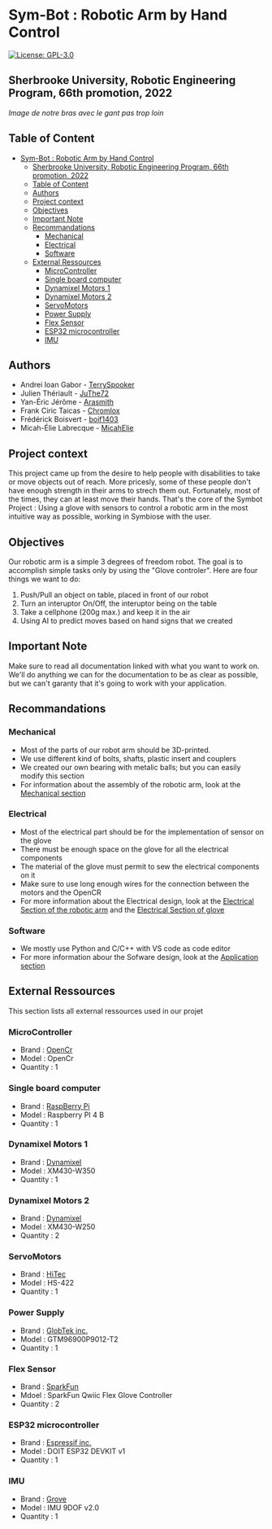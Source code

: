 # Sym-Bot : Robotic Arm by Hand Control  
[![License: GPL-3.0](https://img.shields.io/badge/License-GPLv3-blue.svg?style=flat-square)](https://github.com/chameau5050/Handling-Gro/main/LICENSE)
## Sherbrooke University, Robotic Engineering Program, 66th promotion, 2022

*Image de notre bras avec le gant pas trop loin*

## Table of Content
- [Sym-Bot : Robotic Arm by Hand Control](#sym-bot--robotic-arm-by-hand-control)
  - [Sherbrooke University, Robotic Engineering Program, 66th promotion, 2022](#sherbrooke-university-robotic-engineering-program-66th-promotion-2022)
  - [Table of Content](#table-of-content)
  - [Authors](#authors)
  - [Project context](#project-context)
  - [Objectives](#objectives)
  - [Important Note](#important-note)
  - [Recommandations](#recommandations)
    - [Mechanical](#mechanical)
    - [Electrical](#electrical)
    - [Software](#software)
  - [External Ressources](#external-ressources)
    - [MicroController](#microcontroller)
    - [Single board computer](#single-board-computer)
    - [Dynamixel Motors 1](#dynamixel-motors-1)
    - [Dynamixel Motors 2](#dynamixel-motors-2)
    - [ServoMotors](#servomotors)
    - [Power Supply](#power-supply)
    - [Flex Sensor](#flex-sensor)
    - [ESP32 microcontroller](#esp32-microcontroller)
    - [IMU](#imu)

## Authors
- Andrei Ioan Gabor - [TerrySpooker](https://github.com/TerrySpooker)
- Julien Thériault - [JuThe72](https://github.com/JuThe72)
- Yan-Éric Jérôme - [Arasmith](https://github.com/Arasmith)
- Frank Ciric Taicas - [Chromlox](https://github.com/Chromlox)
- Frédérick Boisvert - [boif1403](https://github.com/boif1403)
- Micah-Élie Labrecque - [MicahElie](https://github.com/MicahElie)

## Project context
This project came up from the desire to help people with disabilities to take or move objects out of reach. 
More pricesly, some of these people don't have enough strength in their arms to strech them out. Fortunately, most of the times, they can at least move their hands.
That's the core of the Symbot Project : Using a glove with sensors to control a robotic arm in the most intuitive way as possible, working in Symbiose with the user.

## Objectives
Our robotic arm is a simple 3 degrees of freedom robot. The goal is to accomplish simple tasks only by using the "Glove controler". Here are four things we want to do:
1. Push/Pull an object on table, placed in front of our robot
2. Turn an interuptor On/Off, the interuptor being on the table
3. Take a cellphone (200g max.) and keep it in the air
4. Using AI to predict moves based on hand signs that we created

## Important Note
Make sure to read all documentation linked with what you want to work on. 
We'll do anything we can for the documentation to be as clear as possible, but we can't garanty that it's going to work with your application.

## Recommandations
### Mechanical
* Most of the parts of our robot arm should be 3D-printed.
* We use different kind of bolts, shafts, plastic insert and couplers
* We created our own bearing with metalic balls; but you can easily modify this section
* For information about the assembly of the robotic arm, look at the [Mechanical section](/Material%20%26%20Assembly/README.md)

### Electrical
* Most of the electrical part should be for the implementation of sensor on the glove
* There must be enough space on the glove for all the electrical components
* The material of the glove must permit to sew the electrical components on it
* Make sure to use long enough wires for the connection between the motors and the OpenCR
* For more information about the Electrical design, look at the [Electrical Section of the robotic arm](/RoboticArmMotorControl/README.md) and the [Electrical Section of glove](/UI/README.md)

### Software
* We mostly use Python and C/C++ with VS code as code editor
* For more information abour the Sofware design, look at the [Application section](/Application/README.md)

## External Ressources
This section lists all external ressources used in our projet
### MicroController
* Brand : [OpenCr](https://www.robot-advance.com/art-opencr1-0-robotis-2353.htm)
* Model : OpenCr
* Quantity : 1

### Single board computer
* Brand : [RaspBerry Pi](https://www.raspberrypi.com/products/raspberry-pi-4-model-b/)
* Model : Raspberry PI 4 B
* Quantity : 1

### Dynamixel Motors 1
* Brand : [Dynamixel](https://emanual.robotis.com/docs/en/software/dynamixel/dynamixel_workbench/)
* Model : XM430-W350
* Quantity : 1

### Dynamixel Motors 2
* Brand : [Dynamixel](https://emanual.robotis.com/docs/en/software/dynamixel/dynamixel_workbench/)
* Model : XM430-W250
* Quantity : 2

### ServoMotors
* Brand : [HiTec](https://www.robotshop.com/ca/en/hitec-hs-422-servo-motor.html?gclid=CjwKCAjwlcaRBhBYEiwAK341jfIg3fw_xTxtCtNNNh4yNMYIuuqdtHVJHqRt-310Qe8wRKAHFg4d1xoCRGkQAvD_BwE)
* Model : HS-422
* Quantity : 1

### Power Supply
* Brand : [GlobTek inc.](https://www.digikey.ca/en/products/detail/globtek-inc/TR9CE7500LLP-IM-R6B/11201299?s=N4IgTCBcDaIOIBUCyBOAbCgDJgClgjBALoC%2BQA)
* Model : GTM96900P9012-T2
* Quantity : 1

### Flex Sensor
* Brand : [SparkFun](https://www.sparkfun.com/products/14666)
* Mdoel : SparkFun Qwiic Flex Glove Controller
* Quantity : 2

### ESP32 microcontroller
* Brand : [Espressif inc.](https://www.espressif.com/en/products/devkits/esp32-devkitc/overview)
* Model : DOIT ESP32 DEVKIT v1
* Quantity : 1 

### IMU
* Brand : [Grove](https://wiki.seeedstudio.com/Grove-IMU_9DOF_v2.0/)
* Model : IMU 9DOF v2.0
* Quantity : 1
